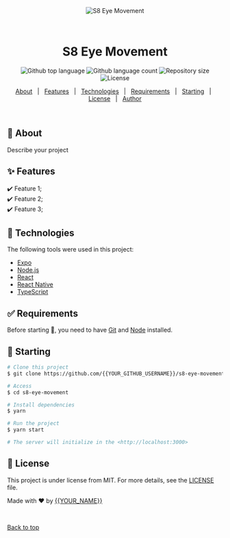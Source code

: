 <div align="center" id="top"> 
  <img src="./.github/app.gif" alt="S8 Eye Movement" />

  &#xa0;

  <!-- <a href="https://s8eyemovement.netlify.app">Demo</a> -->
</div>

<h1 align="center">S8 Eye Movement</h1>

<p align="center">
  <img alt="Github top language" src="https://img.shields.io/github/languages/top/{{YOUR_GITHUB_USERNAME}}/s8-eye-movement?color=56BEB8">

  <img alt="Github language count" src="https://img.shields.io/github/languages/count/{{YOUR_GITHUB_USERNAME}}/s8-eye-movement?color=56BEB8">

  <img alt="Repository size" src="https://img.shields.io/github/repo-size/{{YOUR_GITHUB_USERNAME}}/s8-eye-movement?color=56BEB8">

  <img alt="License" src="https://img.shields.io/github/license/{{YOUR_GITHUB_USERNAME}}/s8-eye-movement?color=56BEB8">

  <!-- <img alt="Github issues" src="https://img.shields.io/github/issues/{{YOUR_GITHUB_USERNAME}}/s8-eye-movement?color=56BEB8" /> -->

  <!-- <img alt="Github forks" src="https://img.shields.io/github/forks/{{YOUR_GITHUB_USERNAME}}/s8-eye-movement?color=56BEB8" /> -->

  <!-- <img alt="Github stars" src="https://img.shields.io/github/stars/{{YOUR_GITHUB_USERNAME}}/s8-eye-movement?color=56BEB8" /> -->
</p>

<!-- Status -->

<!-- <h4 align="center"> 
	🚧  S8 Eye Movement 🚀 Under construction...  🚧
</h4> 

<hr> -->

<p align="center">
  <a href="#dart-about">About</a> &#xa0; | &#xa0; 
  <a href="#sparkles-features">Features</a> &#xa0; | &#xa0;
  <a href="#rocket-technologies">Technologies</a> &#xa0; | &#xa0;
  <a href="#white_check_mark-requirements">Requirements</a> &#xa0; | &#xa0;
  <a href="#checkered_flag-starting">Starting</a> &#xa0; | &#xa0;
  <a href="#memo-license">License</a> &#xa0; | &#xa0;
  <a href="https://github.com/{{YOUR_GITHUB_USERNAME}}" target="_blank">Author</a>
</p>

<br>

## :dart: About ##

Describe your project

## :sparkles: Features ##

:heavy_check_mark: Feature 1;\
:heavy_check_mark: Feature 2;\
:heavy_check_mark: Feature 3;

## :rocket: Technologies ##

The following tools were used in this project:

- [Expo](https://expo.io/)
- [Node.js](https://nodejs.org/en/)
- [React](https://pt-br.reactjs.org/)
- [React Native](https://reactnative.dev/)
- [TypeScript](https://www.typescriptlang.org/)

## :white_check_mark: Requirements ##

Before starting :checkered_flag:, you need to have [Git](https://git-scm.com) and [Node](https://nodejs.org/en/) installed.

## :checkered_flag: Starting ##

```bash
# Clone this project
$ git clone https://github.com/{{YOUR_GITHUB_USERNAME}}/s8-eye-movement

# Access
$ cd s8-eye-movement

# Install dependencies
$ yarn

# Run the project
$ yarn start

# The server will initialize in the <http://localhost:3000>
```

## :memo: License ##

This project is under license from MIT. For more details, see the [LICENSE](LICENSE.md) file.


Made with :heart: by <a href="https://github.com/{{YOUR_GITHUB_USERNAME}}" target="_blank">{{YOUR_NAME}}</a>

&#xa0;

<a href="#top">Back to top</a>
